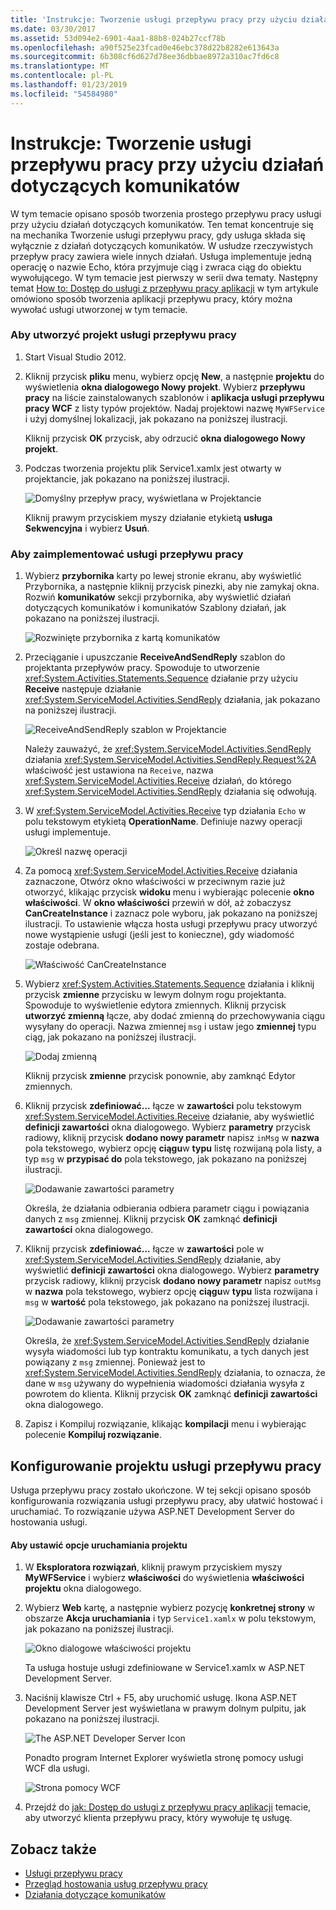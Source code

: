 ```yaml
---
title: 'Instrukcje: Tworzenie usługi przepływu pracy przy użyciu działań dotyczących komunikatów'
ms.date: 03/30/2017
ms.assetid: 53d094e2-6901-4aa1-88b8-024b27ccf78b
ms.openlocfilehash: a90f525e23fcad0e46ebc378d22b8282e613643a
ms.sourcegitcommit: 6b308cf6d627d78ee36dbbae8972a310ac7fd6c8
ms.translationtype: MT
ms.contentlocale: pl-PL
ms.lasthandoff: 01/23/2019
ms.locfileid: "54584980"
---
```

# <a name="how-to-create-a-workflow-service-with-messaging-activities"></a>Instrukcje: Tworzenie usługi przepływu pracy przy użyciu działań dotyczących komunikatów
W tym temacie opisano sposób tworzenia prostego przepływu pracy usługi przy użyciu działań dotyczących komunikatów. Ten temat koncentruje się na mechanika Tworzenie usługi przepływu pracy, gdy usługa składa się wyłącznie z działań dotyczących komunikatów. W usłudze rzeczywistych przepływ pracy zawiera wiele innych działań. Usługa implementuje jedną operację o nazwie Echo, która przyjmuje ciąg i zwraca ciąg do obiektu wywołującego. W tym temacie jest pierwszy w serii dwa tematy. Następny temat [How to: Dostęp do usługi z przepływu pracy aplikacji](../../../../docs/framework/wcf/feature-details/how-to-access-a-service-from-a-workflow-application.md) w tym artykule omówiono sposób tworzenia aplikacji przepływu pracy, który można wywołać usługi utworzonej w tym temacie.  
  
### <a name="to-create-a-workflow-service-project"></a>Aby utworzyć projekt usługi przepływu pracy  
  
1.  Start Visual Studio 2012.  
  
2.  Kliknij przycisk **pliku** menu, wybierz opcję **New**, a następnie **projektu** do wyświetlenia **okna dialogowego Nowy projekt**. Wybierz **przepływu pracy** na liście zainstalowanych szablonów i **aplikacja usługi przepływu pracy WCF** z listy typów projektów. Nadaj projektowi nazwę `MyWFService` i użyj domyślnej lokalizacji, jak pokazano na poniższej ilustracji.  
  
     Kliknij przycisk **OK** przycisk, aby odrzucić **okna dialogowego Nowy projekt**.  
  
3.  Podczas tworzenia projektu plik Service1.xamlx jest otwarty w projektancie, jak pokazano na poniższej ilustracji.  
  
     ![Domyślny przepływ pracy, wyświetlana w Projektancie](../../../../docs/framework/wcf/feature-details/media/defaultworkflowservice.JPG "DefaultWorkflowService")  
  
     Kliknij prawym przyciskiem myszy działanie etykietą **usługa Sekwencyjna** i wybierz **Usuń**.  
  
### <a name="to-implement-the-workflow-service"></a>Aby zaimplementować usługi przepływu pracy  
  
1.  Wybierz **przybornika** karty po lewej stronie ekranu, aby wyświetlić Przybornika, a następnie kliknij przycisk pinezki, aby nie zamykaj okna. Rozwiń **komunikatów** sekcji przybornika, aby wyświetlić działań dotyczących komunikatów i komunikatów Szablony działań, jak pokazano na poniższej ilustracji.  
  
     ![Rozwinięte przybornika z kartą komunikatów](../../../../docs/framework/wcf/feature-details/media/wfdesignertoolbox.JPG "WFDesignerToolbox")  
  
2.  Przeciąganie i upuszczanie **ReceiveAndSendReply** szablon do projektanta przepływów pracy. Spowoduje to utworzenie <xref:System.Activities.Statements.Sequence> działanie przy użyciu **Receive** następuje działanie <xref:System.ServiceModel.Activities.SendReply> działania, jak pokazano na poniższej ilustracji.  
  
     ![ReceiveAndSendReply szablon w Projektancie](../../../../docs/framework/wcf/feature-details/media/receiveandsendreply.JPG "ReceiveAndSendReply")  
  
     Należy zauważyć, że <xref:System.ServiceModel.Activities.SendReply> działania <xref:System.ServiceModel.Activities.SendReply.Request%2A> właściwość jest ustawiona na `Receive`, nazwa <xref:System.ServiceModel.Activities.Receive> działań, do którego <xref:System.ServiceModel.Activities.SendReply> działania się odwołują.  
  
3.  W <xref:System.ServiceModel.Activities.Receive> typ działania `Echo` w polu tekstowym etykietą **OperationName**. Definiuje nazwy operacji usługi implementuje.  
  
     ![Określ nazwę operacji](../../../../docs/framework/wcf/feature-details/media/defineoperation.JPG "DefineOperation")  
  
4.  Za pomocą <xref:System.ServiceModel.Activities.Receive> działania zaznaczone, Otwórz okno właściwości w przeciwnym razie już otworzyć, klikając przycisk **widoku** menu i wybierając polecenie **okno właściwości**. W **okno właściwości** przewiń w dół, aż zobaczysz **CanCreateInstance** i zaznacz pole wyboru, jak pokazano na poniższej ilustracji. To ustawienie włącza hosta usługi przepływu pracy utworzyć nowe wystąpienie usługi (jeśli jest to konieczne), gdy wiadomość zostaje odebrana.  
  
     ![Właściwość CanCreateInstance](../../../../docs/framework/wcf/feature-details/media/cancreateinstance.JPG "CanCreateInstance")  
  
5.  Wybierz <xref:System.Activities.Statements.Sequence> działania i kliknij przycisk **zmienne** przycisku w lewym dolnym rogu projektanta. Spowoduje to wyświetlenie edytora zmiennych. Kliknij przycisk **utworzyć zmienną** łącze, aby dodać zmienną do przechowywania ciągu wysyłany do operacji. Nazwa zmiennej `msg` i ustaw jego **zmiennej** typu ciąg, jak pokazano na poniższej ilustracji.  
  
     ![Dodaj zmienną](../../../../docs/framework/wcf/feature-details/media/addvariable.JPG "AddVariable")  
  
     Kliknij przycisk **zmienne** przycisk ponownie, aby zamknąć Edytor zmiennych.  
  
6.  Kliknij przycisk **zdefiniować...** łącze w **zawartości** polu tekstowym <xref:System.ServiceModel.Activities.Receive> działanie, aby wyświetlić **definicji zawartości** okna dialogowego. Wybierz **parametry** przycisk radiowy, kliknij przycisk **dodano nowy parametr** napisz `inMsg` w **nazwa** pola tekstowego, wybierz opcję **ciągu**w **typu** listę rozwijaną pola listy, a typ `msg` w **przypisać do** pola tekstowego, jak pokazano na poniższej ilustracji.  
  
     ![Dodawanie zawartości parametry](../../../../docs/framework/wcf/feature-details/media/parameterscontent.jpg "ParametersContent")  
  
     Określa, że działania odbierania odbiera parametr ciągu i powiązania danych z `msg` zmiennej. Kliknij przycisk **OK** zamknąć **definicji zawartości** okna dialogowego.  
  
7.  Kliknij przycisk **zdefiniować...**  łącze w **zawartości** pole w <xref:System.ServiceModel.Activities.SendReply> działanie, aby wyświetlić **definicji zawartości** okna dialogowego. Wybierz **parametry** przycisk radiowy, kliknij przycisk **dodano nowy parametr** napisz `outMsg` w **nazwa** pola tekstowego, wybierz opcję **ciągu**w **typu** lista rozwijana i `msg` w **wartość** pola tekstowego, jak pokazano na poniższej ilustracji.  
  
     ![Dodawanie zawartości parametry](../../../../docs/framework/wcf/feature-details/media/parameterscontent2.jpg "ParametersContent2")  
  
     Określa, że <xref:System.ServiceModel.Activities.SendReply> działanie wysyła wiadomości lub typ kontraktu komunikatu, a tych danych jest powiązany z `msg` zmiennej. Ponieważ jest to <xref:System.ServiceModel.Activities.SendReply> działania, to oznacza, że dane w `msg` używany do wypełnienia wiadomości działania wysyła z powrotem do klienta. Kliknij przycisk **OK** zamknąć **definicji zawartości** okna dialogowego.  
  
8.  Zapisz i Kompiluj rozwiązanie, klikając **kompilacji** menu i wybierając polecenie **Kompiluj rozwiązanie**.  
  
## <a name="configure-the-workflow-service-project"></a>Konfigurowanie projektu usługi przepływu pracy  
 Usługa przepływu pracy zostało ukończone. W tej sekcji opisano sposób konfigurowania rozwiązania usługi przepływu pracy, aby ułatwić hostować i uruchamiać. To rozwiązanie używa ASP.NET Development Server do hostowania usługi.  
  
#### <a name="to-set-project-start-up-options"></a>Aby ustawić opcje uruchamiania projektu  
  
1.  W **Eksploratora rozwiązań**, kliknij prawym przyciskiem myszy **MyWFService** i wybierz **właściwości** do wyświetlenia **właściwości projektu** okna dialogowego.  
  
2.  Wybierz **Web** kartę, a następnie wybierz pozycję **konkretnej strony** w obszarze **Akcja uruchamiania** i typ `Service1.xamlx` w polu tekstowym, jak pokazano na poniższej ilustracji.  
  
     ![Okno dialogowe właściwości projektu](../../../../docs/framework/wcf/feature-details/media/projectpropertiesdlg.JPG "ProjectPropertiesDlg")  
  
     Ta usługa hostuje usługi zdefiniowane w Service1.xamlx w ASP.NET Development Server.  
  
3.  Naciśnij klawisze Ctrl + F5, aby uruchomić usługę. Ikona ASP.NET Development Server jest wyświetlana w prawym dolnym pulpitu, jak pokazano na poniższej ilustracji.  
  
     ![The ASP.NET Developer Server Icon](../../../../docs/framework/wcf/feature-details/media/aspnetdevservericon.JPG "ASPNETDEVServerIcon")  
  
     Ponadto program Internet Explorer wyświetla stronę pomocy usługi WCF dla usługi.  
  
     ![Strona pomocy WCF](../../../../docs/framework/wcf/feature-details/media/wcfhelppate.JPG "WCFHelpPate")  
  
4.  Przejdź do [jak: Dostęp do usługi z przepływu pracy aplikacji](../../../../docs/framework/wcf/feature-details/how-to-access-a-service-from-a-workflow-application.md) temacie, aby utworzyć klienta przepływu pracy, który wywołuje tę usługę.  
  
## <a name="see-also"></a>Zobacz także
- [Usługi przepływu pracy](../../../../docs/framework/wcf/feature-details/workflow-services.md)
- [Przegląd hostowania usług przepływu pracy](../../../../docs/framework/wcf/feature-details/hosting-workflow-services-overview.md)
- [Działania dotyczące komunikatów](../../../../docs/framework/wcf/feature-details/messaging-activities.md)
